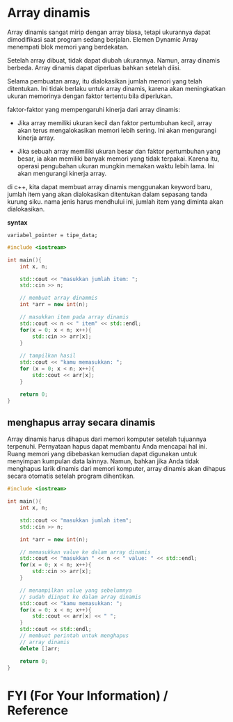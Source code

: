 # Array dinamis

Array dinamis sangat mirip dengan array biasa, tetapi ukurannya dapat dimodifikasi saat program sedang berjalan. Elemen Dynamic Array menempati blok memori yang berdekatan.

Setelah array dibuat, tidak dapat diubah ukurannya. Namun, array dinamis berbeda. Array dinamis dapat diperluas bahkan setelah diisi.

Selama pembuatan array, itu dialokasikan jumlah memori yang telah ditentukan. Ini tidak berlaku untuk array dinamis, karena akan meningkatkan ukuran memorinya dengan faktor tertentu bila diperlukan.

faktor-faktor yang mempengaruhi kinerja dari array dinamis:
- Jika array memiliki ukuran kecil dan faktor pertumbuhan kecil, array akan terus mengalokasikan memori lebih sering. Ini akan mengurangi kinerja array.

- Jika sebuah array memiliki ukuran besar dan faktor pertumbuhan yang besar, ia akan memiliki banyak memori yang tidak terpakai. Karena itu, operasi pengubahan ukuran mungkin memakan waktu lebih lama. Ini akan mengurangi kinerja array.

di c++, kita dapat membuat array dinamis menggunakan keyword baru, jumlah item yang akan dialokasikan ditentukan dalam sepasang tanda kurung siku. nama jenis harus mendhului ini, jumlah item yang diminta akan dialokasikan.

**syntax**
```
variabel_pointer = tipe_data;
```
```cpp
#include <iostream>

int main(){
    int x, n;

    std::cout << "masukkan jumlah item: ";
    std::cin >> n;

    // membuat array dinammis
    int *arr = new int(n);

    // masukkan item pada array dinamis
    std::cout << n << " item" << std::endl;
    for(x = 0; x < n; x++){
        std::cin >> arr[x];
    }
    
    // tampilkan hasil
    std::cout << "kamu memasukkan: ";
    for (x = 0; x < n; x++){
        std::cout << arr[x];
    }

    return 0;
}
```

## menghapus array secara dinamis

Array dinamis harus dihapus dari memori komputer setelah tujuannya terpenuhi. Pernyataan hapus dapat membantu Anda mencapai hal ini. Ruang memori yang dibebaskan kemudian dapat digunakan untuk menyimpan kumpulan data lainnya. Namun, bahkan jika Anda tidak menghapus larik dinamis dari memori komputer, array dinamis akan dihapus secara otomatis setelah program dihentikan.

```cpp
#include <iostream>

int main(){
    int x, n;

    std::cout << "masukkan jumlah item";
    std::cin >> n;

    int *arr = new int(n);

    // memasukkan value ke dalam array dinamis
    std::cout << "masukkan " << n << " value: " << std::endl;
    for(x = 0; x < n; x++){
        std::cin >> arr[x];
    }

    // menampilkan value yang sebelumnya
    // sudah diinput ke dalam array dinamis
    std::cout << "kamu memasukkan: ";
    for(x = 0; x < n; x++){
        std::cout << arr[x] << " ";
    }
    std::cout << std::endl;
    // membuat perintah untuk menghapus
    // array dinamis
    delete []arr;

    return 0;
}
```

# FYI (For Your Information) / Reference